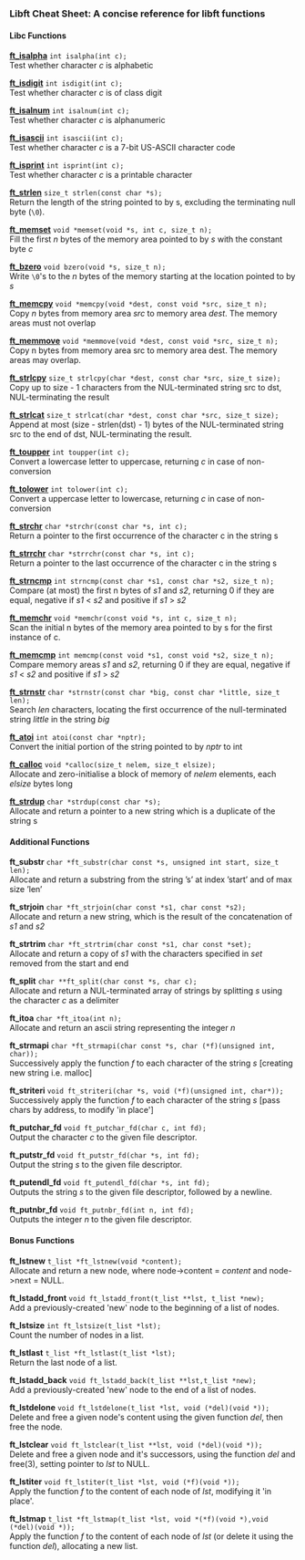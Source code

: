 ### Libft Cheat Sheet: A concise reference for libft functions

#### Libc Functions

[__ft_isalpha__](https://man7.org/linux/man-pages/man3/isalnum.3p.html) `int isalpha(int c);`  
Test whether character _c_ is alphabetic

[__ft_isdigit__](https://man7.org/linux/man-pages/man3/isdigit.3p.html) `int isdigit(int c);`  
Test whether character _c_ is of class digit

[__ft_isalnum__](https://man7.org/linux/man-pages/man3/isalnum.3p.html) `int isalnum(int c);`  
Test whether character _c_ is alphanumeric

[__ft_isascii__](https://man7.org/linux/man-pages/man3/isascii.3p.html) `int isascii(int c);`  
Test whether character _c_ is a 7-bit US-ASCII character code

[__ft_isprint__](https://man7.org/linux/man-pages/man3/isprint.3p.html) `int isprint(int c);`  
Test whether character _c_ is a printable character

[__ft_strlen__](https://man7.org/linux/man-pages/man3/strlen.3.html) `size_t strlen(const char *s);`  
Return the length of the string pointed to by s, excluding the terminating null byte (`\0`).

[__ft_memset__](https://man7.org/linux/man-pages/man3/memset.3.html) `void *memset(void *s, int c, size_t n);`  
Fill the first _n_ bytes of the memory area pointed to by _s_ with the constant byte _c_

[__ft_bzero__](https://man7.org/linux/man-pages/man3/bzero.3.html) `void bzero(void *s, size_t n);`  
Write `\0`'s to the _n_ bytes of the memory starting at the location pointed to by _s_

[__ft_memcpy__](https://man7.org/linux/man-pages/man3/memcpy.3.html) `void *memcpy(void *dest, const void *src, size_t n);`  
Copy _n_ bytes from memory area _src_ to memory area _dest_. The memory areas must not overlap

[__ft_memmove__](https://man7.org/linux/man-pages/man3/memmove.3.html) `void *memmove(void *dest, const void *src, size_t n);`  
Copy n bytes from memory area src to memory area dest. The memory areas may overlap.

[__ft_strlcpy__](https://man7.org/linux/man-pages/man3/strcpy.3.html) `size_t strlcpy(char *dest, const char *src, size_t size);`  
Copy up to size - 1 characters from the NUL-terminated string src to dst, NUL-terminating the result

[__ft_strlcat__](https://man7.org/linux/man-pages/man3/strcat.3.html) `size_t strlcat(char *dest, const char *src, size_t size);`  
Append at most (size - strlen(dst) - 1) bytes of the NUL-terminated string src to the end of dst, NUL-terminating the result.

[__ft_toupper__](https://man7.org/linux/man-pages/man3/toupper.3.html) `int toupper(int c);`  
Convert a lowercase letter to uppercase, returning _c_ in case of non-conversion

[__ft_tolower__](https://man7.org/linux/man-pages/man3/tolower.3p.html) `int tolower(int c);`  
Convert a uppercase letter to lowercase, returning _c_ in case of non-conversion

[__ft_strchr__](https://man7.org/linux/man-pages/man3/strchr.3.html) `char *strchr(const char *s, int c);`  
Return a pointer to the first occurrence of the character c in the string s

[__ft_strrchr__](https://man7.org/linux/man-pages/man3/strchr.3.html) `char *strrchr(const char *s, int c);`  
Return a pointer to the last occurrence of the character c in the string s

[__ft_strncmp__](https://man7.org/linux/man-pages/man3/strcmp.3.html) `int strncmp(const char *s1, const char *s2, size_t n);`  
Compare (at most) the first n bytes of _s1_ and _s2_, returning 0 if they are equal, negative if _s1_ < _s2_ and positive if _s1_ > _s2_

[__ft_memchr__](https://man7.org/linux/man-pages/man3/memchr.3.html) `void *memchr(const void *s, int c, size_t n);`  
Scan the initial n bytes of the memory area pointed to by s for the first instance of c.

[__ft_memcmp__](https://man7.org/linux/man-pages/man3/memcmp.3.html) `int memcmp(const void *s1, const void *s2, size_t n);`  
Compare memory areas _s1_ and _s2_, returning 0 if they are equal, negative if _s1_ < _s2_ and positive if _s1_ > _s2_

[__ft_strnstr__](https://www.freebsd.org/cgi/man.cgi?query=strnstr&sektion=3) `char *strnstr(const char *big, const char *little, size_t len);`  
Search _len_ characters, locating the first occurrence of the null-terminated string _little_ in the string _big_

[__ft_atoi__](https://man7.org/linux/man-pages/man3/atoi.3.html) `int atoi(const char *nptr);`  
Convert the initial portion of the string pointed to by _nptr_ to int

[__ft_calloc__](https://man7.org/linux/man-pages/man3/calloc.3p.html) `void *calloc(size_t nelem, size_t elsize);`  
Allocate and zero-initialise a block of memory of _nelem_ elements, each _elsize_ bytes long

[__ft_strdup__](https://man7.org/linux/man-pages/man3/strdup.3.html) `char *strdup(const char *s);`  
Allocate and return a pointer to a new string which is a duplicate of the string s

#### Additional Functions

__ft_substr__ `char *ft_substr(char const *s, unsigned int start, size_t len);`  
Allocate and return a substring from the string ’s’ at index ’start’ and of max size ’len’

__ft_strjoin__ `char *ft_strjoin(char const *s1, char const *s2);`  
Allocate and return a new string, which is the result of the concatenation of _s1_ and _s2_

__ft_strtrim__ `char *ft_strtrim(char const *s1, char const *set);`  
Allocate and return a copy of _s1_ with the characters specified in _set_ removed from the start and end

__ft_split__ `char **ft_split(char const *s, char c);`  
Allocate and return a NUL-terminated array of strings by splitting _s_ using the character _c_ as a delimiter

__ft_itoa__ `char *ft_itoa(int n);`  
Allocate and return an ascii string representing the integer _n_

__ft_strmapi__ `char *ft_strmapi(char const *s, char (*f)(unsigned int, char));`  
Successively apply the function _f_ to each character of the string _s_ [creating new string i.e. malloc]

__ft_striteri__ `void ft_striteri(char *s, void (*f)(unsigned int, char*));`  
Successively apply the function _f_ to each character of the string _s_ [pass chars by address, to modify 'in place']

__ft_putchar_fd__ `void ft_putchar_fd(char c, int fd);`  
Output the character _c_ to the given file descriptor.

__ft_putstr_fd__ `void ft_putstr_fd(char *s, int fd);`  
Output the string _s_ to the given file descriptor.

__ft_putendl_fd__ `void ft_putendl_fd(char *s, int fd);`  
Outputs the string _s_ to the given file descriptor, followed by a newline.

__ft_putnbr_fd__ `void ft_putnbr_fd(int n, int fd);`  
Outputs the integer _n_ to the given file descriptor.

#### Bonus Functions

__ft_lstnew__ `t_list *ft_lstnew(void *content);`  
Allocate and return a new node, where node->content = _content_ and node->next = NULL.

__ft_lstadd_front__	`void ft_lstadd_front(t_list **lst, t_list *new);`  
Add a previously-created 'new' node to the beginning of a list of nodes.

__ft_lstsize__ `int ft_lstsize(t_list *lst);`  
Count the number of nodes in a list.

__ft_lstlast__ `t_list *ft_lstlast(t_list *lst);`  
Return the last node of a list.

__ft_lstadd_back__ `void ft_lstadd_back(t_list **lst,t_list *new);`  
Add a previously-created 'new' node to the end of a list of nodes.

__ft_lstdelone__ `void ft_lstdelone(t_list *lst, void (*del)(void *));`  
Delete and free a given node's content using the given function _del_, then free the node.

__ft_lstclear__ `void ft_lstclear(t_list **lst, void (*del)(void *));`  
Delete and free a given node and it's successors, using the function _del_ and free(3), setting pointer to _lst_ to NULL.

__ft_lstiter__ `void ft_lstiter(t_list *lst, void (*f)(void *));`  
Apply the function _f_ to the content of each node of _lst_, modifying it 'in place'.

__ft_lstmap__ `t_list *ft_lstmap(t_list *lst, void *(*f)(void *),void (*del)(void *));`  
Apply the function _f_ to the content of each node of _lst_ (or delete it using the function _del_), allocating a new list.